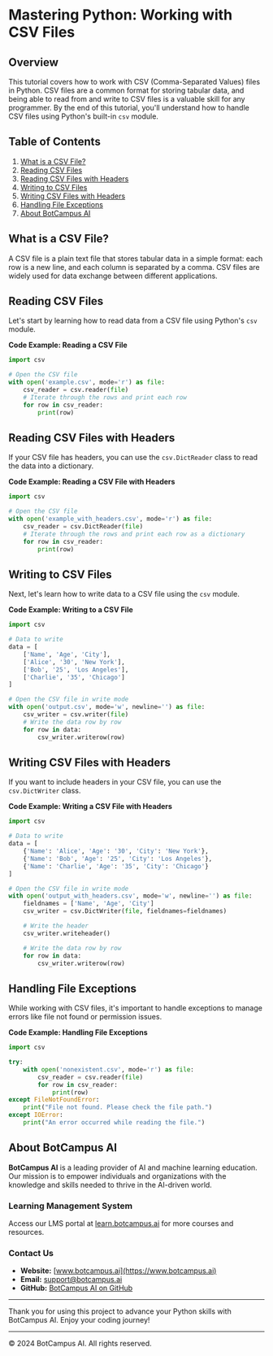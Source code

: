 # Mastering Python: Working with CSV Files

## Overview
This tutorial covers how to work with CSV (Comma-Separated Values) files in Python. CSV files are a common format for storing tabular data, and being able to read from and write to CSV files is a valuable skill for any programmer. By the end of this tutorial, you'll understand how to handle CSV files using Python's built-in `csv` module.

## Table of Contents
1. [What is a CSV File?](#what-is-a-csv-file)
2. [Reading CSV Files](#reading-csv-files)
3. [Reading CSV Files with Headers](#reading-csv-files-with-headers)
4. [Writing to CSV Files](#writing-to-csv-files)
5. [Writing CSV Files with Headers](#writing-csv-files-with-headers)
6. [Handling File Exceptions](#handling-file-exceptions)
7. [About BotCampus AI](#about-botcampus-ai)

## What is a CSV File?
A CSV file is a plain text file that stores tabular data in a simple format: each row is a new line, and each column is separated by a comma. CSV files are widely used for data exchange between different applications.

## Reading CSV Files
Let's start by learning how to read data from a CSV file using Python's `csv` module.

**Code Example: Reading a CSV File**
```python
import csv

# Open the CSV file
with open('example.csv', mode='r') as file:
    csv_reader = csv.reader(file)
    # Iterate through the rows and print each row
    for row in csv_reader:
        print(row)
```

## Reading CSV Files with Headers
If your CSV file has headers, you can use the `csv.DictReader` class to read the data into a dictionary.

**Code Example: Reading a CSV File with Headers**
```python
import csv

# Open the CSV file
with open('example_with_headers.csv', mode='r') as file:
    csv_reader = csv.DictReader(file)
    # Iterate through the rows and print each row as a dictionary
    for row in csv_reader:
        print(row)
```

## Writing to CSV Files
Next, let's learn how to write data to a CSV file using the `csv` module.

**Code Example: Writing to a CSV File**
```python
import csv

# Data to write
data = [
    ['Name', 'Age', 'City'],
    ['Alice', '30', 'New York'],
    ['Bob', '25', 'Los Angeles'],
    ['Charlie', '35', 'Chicago']
]

# Open the CSV file in write mode
with open('output.csv', mode='w', newline='') as file:
    csv_writer = csv.writer(file)
    # Write the data row by row
    for row in data:
        csv_writer.writerow(row)
```

## Writing CSV Files with Headers
If you want to include headers in your CSV file, you can use the `csv.DictWriter` class.

**Code Example: Writing a CSV File with Headers**
```python
import csv

# Data to write
data = [
    {'Name': 'Alice', 'Age': '30', 'City': 'New York'},
    {'Name': 'Bob', 'Age': '25', 'City': 'Los Angeles'},
    {'Name': 'Charlie', 'Age': '35', 'City': 'Chicago'}
]

# Open the CSV file in write mode
with open('output_with_headers.csv', mode='w', newline='') as file:
    fieldnames = ['Name', 'Age', 'City']
    csv_writer = csv.DictWriter(file, fieldnames=fieldnames)

    # Write the header
    csv_writer.writeheader()

    # Write the data row by row
    for row in data:
        csv_writer.writerow(row)
```

## Handling File Exceptions
While working with CSV files, it's important to handle exceptions to manage errors like file not found or permission issues.

**Code Example: Handling File Exceptions**
```python
import csv

try:
    with open('nonexistent.csv', mode='r') as file:
        csv_reader = csv.reader(file)
        for row in csv_reader:
            print(row)
except FileNotFoundError:
    print("File not found. Please check the file path.")
except IOError:
    print("An error occurred while reading the file.")
```

## About BotCampus AI

**BotCampus AI** is a leading provider of AI and machine learning education. Our mission is to empower individuals and organizations with the knowledge and skills needed to thrive in the AI-driven world.

### Learning Management System

Access our LMS portal at [learn.botcampus.ai](https://learn.botcampus.ai) for more courses and resources.

### Contact Us

- **Website:** [www.botcampus.ai](https://www.botcampus.ai)
- **Email:** support@botcampus.ai
- **GitHub:** [BotCampus AI on GitHub](https://github.com/Bot-Campus-AI/Python-Fundamentals)

---

Thank you for using this project to advance your Python skills with BotCampus AI. Enjoy your coding journey!

---

© 2024 BotCampus AI. All rights reserved.